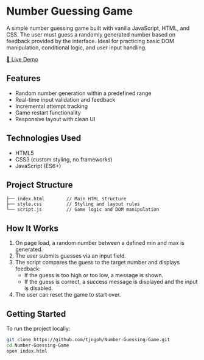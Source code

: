 # Number Guessing Game

A simple number guessing game built with vanilla JavaScript, HTML, and CSS. The user must guess a randomly generated number based on feedback provided by the interface. Ideal for practicing basic DOM manipulation, conditional logic, and user input handling.

[🔗 Live Demo](https://tjngoh.github.io/Number-Guessing-Game/)

## Features

- Random number generation within a predefined range  
- Real-time input validation and feedback  
- Incremental attempt tracking  
- Game restart functionality  
- Responsive layout with clean UI  

## Technologies Used

- HTML5  
- CSS3 (custom styling, no frameworks)  
- JavaScript (ES6+)  

## Project Structure

    ├── index.html        // Main HTML structure  
    ├── style.css         // Styling and layout rules  
    └── script.js         // Game logic and DOM manipulation

## How It Works

1. On page load, a random number between a defined min and max is generated.  
2. The user submits guesses via an input field.  
3. The script compares the guess to the target number and displays feedback:  
   - If the guess is too high or too low, a message is shown.  
   - If the guess is correct, a success message is displayed and the input is disabled.  
4. The user can reset the game to start over.  

## Getting Started

To run the project locally:

```bash
git clone https://github.com/tjngoh/Number-Guessing-Game.git
cd Number-Guessing-Game
open index.html

